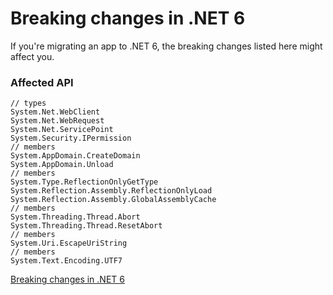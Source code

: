 # Breaking changes in .NET 6

If you're migrating an app to .NET 6, the breaking changes listed here might affect you. 

### Affected API

```
// types
System.Net.WebClient
System.Net.WebRequest
System.Net.ServicePoint
System.Security.IPermission
// members
System.AppDomain.CreateDomain
System.AppDomain.Unload
// members
System.Type.ReflectionOnlyGetType
System.Reflection.Assembly.ReflectionOnlyLoad
System.Reflection.Assembly.GlobalAssemblyCache
// members
System.Threading.Thread.Abort
System.Threading.Thread.ResetAbort
// members
System.Uri.EscapeUriString
// members
System.Text.Encoding.UTF7
```

[Breaking changes in .NET 6](https://learn.microsoft.com/en-us/dotnet/core/compatibility/6.0)